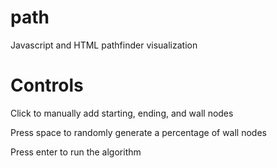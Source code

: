 # path
Javascript and HTML pathfinder visualization

# Controls
Click to manually add starting, ending, and wall nodes

Press space to randomly generate a percentage of wall nodes

Press enter to run the algorithm

